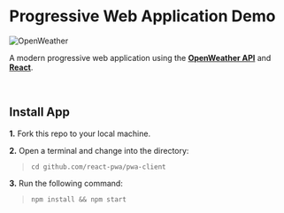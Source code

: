 # Progressive Web Application Demo

![OpenWeather](https://external-content.duckduckgo.com/iu/?u=https%3A%2F%2Fopenweathermap.org%2Fthemes%2Fopenweathermap%2Fassets%2Fimg%2Fopenweather-negative-logo-RGB.png&f=1&nofb=1)

A modern progressive web application using the **[OpenWeather API](<https://openweathermap.org/api>)** and **[React](<https://reactjs.org/>)**.

</br>

## Install App

**1.** Fork this repo to your local machine.

**2.** Open a terminal and change into the directory:
> `cd github.com/react-pwa/pwa-client`

**3.** Run the following command:
> `npm install && npm start`

